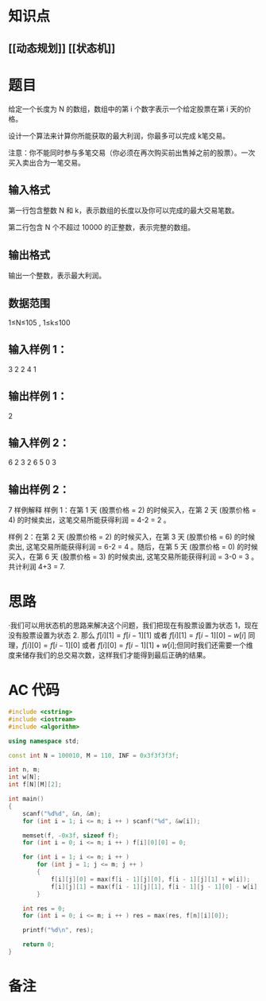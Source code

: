 # 知识点
  ## [[动态规划]] [[状态机]]
# 题目
 给定一个长度为 N 的数组，数组中的第 i 个数字表示一个给定股票在第 i 天的价格。

设计一个算法来计算你所能获取的最大利润，你最多可以完成 k笔交易。

注意：你不能同时参与多笔交易（你必须在再次购买前出售掉之前的股票）。一次买入卖出合为一笔交易。

## 输入格式
第一行包含整数 N 和 k，表示数组的长度以及你可以完成的最大交易笔数。

第二行包含 N 个不超过 10000 的正整数，表示完整的数组。

## 输出格式
输出一个整数，表示最大利润。

## 数据范围
1≤N≤105
,
1≤k≤100
## 输入样例 1：
3 2
2 4 1
## 输出样例 1：
2
## 输入样例 2：
6 2
3 2 6 5 0 3
## 输出样例 2：
7
样例解释
样例 1：在第 1 天 (股票价格 = 2) 的时候买入，在第 2 天 (股票价格 = 4) 的时候卖出，这笔交易所能获得利润 = 4-2 = 2 。

样例 2：在第 2 天 (股票价格 = 2) 的时候买入，在第 3 天 (股票价格 = 6) 的时候卖出, 这笔交易所能获得利润 = 6-2 = 4 。随后，在第 5 天 (股票价格 = 0) 的时候买入，在第 6 天 (股票价格 = 3) 的时候卖出, 这笔交易所能获得利润 = 3-0 = 3 。共计利润 4+3 = 7.

# 思路
·我们可以用状态机的思路来解决这个问题，我们把现在有股票设置为状态 1，现在没有股票设置为状态 2. 那么 $f[i][1]=f[i-1][1]$ 或者 $f[i][1]=f[i-1][0]-w[i]$ 同理，$f[i][0]=f[i-1][0]$ 或者 $f[i][0]=f[i-1][1]+w[i]$;但同时我们还需要一个维度来储存我们的总交易次数，这样我们才能得到最后正确的结果。
# AC 代码
```cpp
#include <cstring>
#include <iostream>
#include <algorithm>

using namespace std;

const int N = 100010, M = 110, INF = 0x3f3f3f3f;

int n, m;
int w[N];
int f[N][M][2];

int main()
{
    scanf("%d%d", &n, &m);
    for (int i = 1; i <= n; i ++ ) scanf("%d", &w[i]);

    memset(f, -0x3f, sizeof f);
    for (int i = 0; i <= n; i ++ ) f[i][0][0] = 0;

    for (int i = 1; i <= n; i ++ )
        for (int j = 1; j <= m; j ++ )
        {
            f[i][j][0] = max(f[i - 1][j][0], f[i - 1][j][1] + w[i]);
            f[i][j][1] = max(f[i - 1][j][1], f[i - 1][j - 1][0] - w[i]);
        }

    int res = 0;
    for (int i = 0; i <= m; i ++ ) res = max(res, f[n][i][0]);

    printf("%d\n", res);

    return 0;
}
```
# 备注
